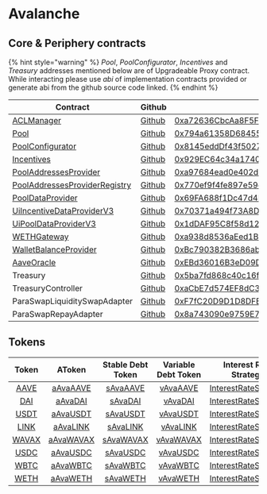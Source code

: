 # Avalanche

## Core & Periphery contracts

{% hint style="warning" %}
_Pool_, _PoolConfigurator_, _Incentives_ and _Treasury_ addresses mentioned below are of Upgradeable Proxy contract. While interacting please use _abi_ of implementation contracts provided or generate abi from the github source code linked.
{% endhint %}

| Contract                                                                                                       | Github                                                                                                                        | Address                                                                                                                    | ABI                                                                                                                             |
| -------------------------------------------------------------------------------------------------------------  | ----------------------------------------------------------------------------------------------------------------------------- | -------------------------------------------------------------------------------------------------------------------------- | ------------------------------------------------------------------------------------------------------------------------------- |
| [ACLManager](https://docs.aave.com/developers/core-contracts/aclmanager)                                       | [Github](https://github.com/aave/aave-v3-core/blob/master/contracts/protocol/configuration/ACLManager.sol)                    | [0xa72636CbcAa8F5FF95B2cc47F3CDEe83F3294a0B](https://snowtrace.io/address/0xa72636CbcAa8F5FF95B2cc47F3CDEe83F3294a0B#code) | [ABI](https://api.snowtrace.io/api?module=contract&action=getabi&address=0xa72636CbcAa8F5FF95B2cc47F3CDEe83F3294a0B&format=raw) |
| [Pool](https://docs.aave.com/developers/core-contracts/pool)                                                   | [Github](https://github.com/aave/aave-v3-core/blob/master/contracts/protocol/pool/Pool.sol)                                   | [0x794a61358D6845594F94dc1DB02A252b5b4814aD](https://snowtrace.io/address/0x794a61358D6845594F94dc1DB02A252b5b4814aD#code) | [ABI](https://api.snowtrace.io/api?module=contract&action=getabi&address=0xdf9e4abdbd94107932265319479643d3b05809dc&format=raw) |
| [PoolConfigurator](https://docs.aave.com/developers/core-contracts/poolconfigurator)                           | [Github](https://github.com/aave/aave-v3-core/blob/master/contracts/protocol/pool/PoolConfigurator.sol)                       | [0x8145eddDf43f50276641b55bd3AD95944510021E](https://snowtrace.io/address/0x8145eddDf43f50276641b55bd3AD95944510021E#code) | [ABI](https://api.snowtrace.io/api?module=contract&action=getabi&address=0xd6fa681e22306b0f4e605b979b7c9a1dfa865ade&format=raw) |
| [Incentives](https://docs.aave.com/developers/periphery-contracts/rewardscontroller)                           | [Github](https://github.com/aave/aave-v3-periphery/blob/master/contracts/rewards/RewardsController.sol)                       | [0x929EC64c34a17401F460460D4B9390518E5B473e](https://snowtrace.io/address/0x929EC64c34a17401F460460D4B9390518E5B473e#code) | [ABI](https://api.snowtrace.io/api?module=contract&action=getabi&address=0xaad324f7e4dd50c6b105820f8a877ee2dcbfa789&format=raw) |
| [PoolAddressesProvider](https://docs.aave.com/developers/core-contracts/pooladdressesprovider)                 | [Github](https://github.com/aave/aave-v3-core/blob/master/contracts/protocol/configuration/PoolAddressesProvider.sol)         | [0xa97684ead0e402dC232d5A977953DF7ECBaB3CDb](https://snowtrace.io/address/0xa97684ead0e402dC232d5A977953DF7ECBaB3CDb#code) | [ABI](https://api.snowtrace.io/api?module=contract&action=getabi&address=0xa97684ead0e402dC232d5A977953DF7ECBaB3CDb&format=raw) |
| [PoolAddressesProviderRegistry](https://docs.aave.com/developers/core-contracts/pooladdressesproviderregistry) | [Github](https://github.com/aave/aave-v3-core/blob/master/contracts/protocol/configuration/PoolAddressesProviderRegistry.sol) | [0x770ef9f4fe897e59daCc474EF11238303F9552b6](https://snowtrace.io/address/0x770ef9f4fe897e59daCc474EF11238303F9552b6#code) | [ABI](https://api.snowtrace.io/api?module=contract&action=getabi&address=0x770ef9f4fe897e59daCc474EF11238303F9552b6&format=raw) |
| [PoolDataProvider](https://docs.aave.com/developers/core-contracts/aaveprotocoldataprovider)                   | [Github](https://github.com/aave/aave-v3-core/blob/master/contracts/misc/AaveProtocolDataProvider.sol)                        | [0x69FA688f1Dc47d4B5d8029D5a35FB7a548310654](https://snowtrace.io/address/0x69fa688f1dc47d4b5d8029d5a35fb7a548310654#code) | [ABI](https://api.snowtrace.io/api?module=contract&action=getabi&address=0x69fa688f1dc47d4b5d8029d5a35fb7a548310654&format=raw) |
| [UiIncentiveDataProviderV3](https://docs.aave.com/developers/periphery-contracts/uiincentivedataproviderv3)    | [Github](https://github.com/aave/aave-v3-periphery/blob/master/contracts/misc/UiIncentiveDataProviderV3.sol)                  | [0x70371a494f73A8Df658C5cd29E2C1601787e1009](https://snowtrace.io/address/0x70371a494f73A8Df658C5cd29E2C1601787e1009#code) | [ABI](https://api.snowtrace.io/api?module=contract&action=getabi&address=0x70371a494f73A8Df658C5cd29E2C1601787e1009&format=raw) |
| [UiPoolDataProviderV3](https://docs.aave.com/developers/periphery-contracts/uipooldataproviderv3)              | [Github](https://github.com/aave/aave-v3-periphery/blob/master/contracts/misc/UiPoolDataProviderV3.sol)                       | [0x1dDAF95C8f58d1283E9aE5e3C964b575D7cF7aE3](https://snowtrace.io/address/0x1dDAF95C8f58d1283E9aE5e3C964b575D7cF7aE3#code) | [ABI](https://api.snowtrace.io/api?module=contract&action=getabi&address=0x1dDAF95C8f58d1283E9aE5e3C964b575D7cF7aE3&format=raw) |
| [WETHGateway](https://docs.aave.com/developers/periphery-contracts/wethgateway)                                | [Github](https://github.com/aave/aave-v3-periphery/blob/master/contracts/misc/WETHGateway.sol)                                | [0xa938d8536aEed1Bd48f548380394Ab30Aa11B00E](https://snowtrace.io/address/0xa938d8536aEed1Bd48f548380394Ab30Aa11B00E#code) | [ABI](https://api.snowtrace.io/api?module=contract&action=getabi&address=0xa938d8536aEed1Bd48f548380394Ab30Aa11B00E&format=raw) |
| [WalletBalanceProvider](https://docs.aave.com/developers/periphery-contracts/walletbalanceprovider)            | [Github](https://github.com/aave/aave-v3-periphery/blob/master/contracts/misc/WalletBalanceProvider.sol)                      | [0xBc790382B3686abffE4be14A030A96aC6154023a](https://snowtrace.io/address/0xBc790382B3686abffE4be14A030A96aC6154023a#code) | [ABI](https://api.snowtrace.io/api?module=contract&action=getabi&address=0xBc790382B3686abffE4be14A030A96aC6154023a&format=raw) |
| [AaveOracle](https://docs.aave.com/developers/core-contracts/aaveoracle)                                       | [Github](https://github.com/aave/aave-v3-core/blob/master/contracts/misc/AaveOracle.sol)                                      | [0xEBd36016B3eD09D4693Ed4251c67Bd858c3c7C9C](https://snowtrace.io/address/0xEBd36016B3eD09D4693Ed4251c67Bd858c3c7C9C#code) | [ABI](https://api.snowtrace.io/api?module=contract&action=getabi&address=0xEBd36016B3eD09D4693Ed4251c67Bd858c3c7C9C&format=raw) |
| Treasury                                                                                                       | [Github](https://github.com/aave/aave-v3-periphery/blob/master/contracts/treasury/Collector.sol)                              | [0x5ba7fd868c40c16f7aDfAe6CF87121E13FC2F7a0](https://snowtrace.io/address/0x5ba7fd868c40c16f7aDfAe6CF87121E13FC2F7a0#code) | [ABI](https://api.snowtrace.io/api?module=contract&action=getabi&address=0xa6a7b56f27c9c943945e8a636c01e433240700d8&format=raw) |
| TreasuryController                                                                                             | [Github](https://github.com/aave/aave-v3-periphery/blob/master/contracts/treasury/CollectorController.sol)                    | [0xaCbE7d574EF8dC39435577eb638167Aca74F79f0](https://snowtrace.io/address/0xaCbE7d574EF8dC39435577eb638167Aca74F79f0#code) | [ABI](https://api.snowtrace.io/api?module=contract&action=getabi&address=0xaCbE7d574EF8dC39435577eb638167Aca74F79f0&format=raw) |
| ParaSwapLiquiditySwapAdapter                                                                                   | [Github](https://github.com/aave/aave-v3-periphery/blob/master/contracts/adapters/paraswap/ParaSwapLiquiditySwapAdapter.sol)  | [0xF7fC20D9D1D8DFE55F5F2c3180272a5747dD327F](https://snowtrace.io/address/0xF7fC20D9D1D8DFE55F5F2c3180272a5747dD327F#code) |                                                                                                                                 |
| ParaSwapRepayAdapter                                                                                           | [Github](https://github.com/aave/aave-v3-periphery/blob/master/contracts/adapters/paraswap/ParaSwapRepayAdapter.sol)          | [0x8a743090e9759E758d15a4CFd18408fb6332c625](https://snowtrace.io/address/0x8a743090e9759e758d15a4cfd18408fb6332c625#code) |                                                                                                                                 |

## Tokens

|                                         Token                                        |                                          AToken                                          |                                     Stable Debt Token                                     |                                    Variable Debt Token                                   |                                        Interest Rate Strategy                                        |
| :----------------------------------------------------------------------------------: | :--------------------------------------------------------------------------------------: | :---------------------------------------------------------------------------------------: | :--------------------------------------------------------------------------------------: | :--------------------------------------------------------------------------------------------------: |
|    [AAVE](https://snowtrace.io/address/0x63a72806098bd3d9520cc43356dd78afe5d386d9)   |    [aAvaAAVE](https://snowtrace.io/address/0xf329e36C7bF6E5E86ce2150875a84Ce77f477375)   |    [sAvaAAVE](https://snowtrace.io/address/0xfAeF6A702D15428E588d4C0614AEFb4348D83D48)    |    [vAvaAAVE](https://snowtrace.io/address/0xE80761Ea617F66F96274eA5e8c37f03960ecC679)   | [InterestRateStrategy](https://snowtrace.io/address/0x79a906e8c998d2fb5C5D66d23c4c5416Fe0168D6#code) |
|    [DAI](https://snowtrace.io/address/0xd586E7F844cEa2F87f50152665BCbc2C279D8d70)    |    [aAvaDAI](https://snowtrace.io/address/0x82E64f49Ed5EC1bC6e43DAD4FC8Af9bb3A2312EE)    |     [sAvaDAI](https://snowtrace.io/address/0xd94112B5B62d53C9402e7A60289c6810dEF1dC9B)    |    [vAvaDAI](https://snowtrace.io/address/0x8619d80FB0141ba7F184CbF22fd724116D9f7ffC)    | [InterestRateStrategy](https://snowtrace.io/address/0xfab05a6aF585da2F96e21452F91E812452996BD3#code) |
| [USDT](https://snowtrace.io/address/0x9702230A8Ea53601f5cD2dc00fDBc13d4dF4A8c7#code) | [aAvaUSDT](https://snowtrace.io/address/0x6ab707Aca953eDAeFBc4fD23bA73294241490620#code) |  [sAvaUSDT](https://snowtrace.io/address/0x70eFfc565DB6EEf7B927610155602d31b670e802#code) | [vAvaUSDT](https://snowtrace.io/address/0xfb00AC187a8Eb5AFAE4eACE434F493Eb62672df7#code) | [InterestRateStrategy](https://snowtrace.io/address/0xf4a0039F2d4a2EaD5216AbB6Ae4C4C3AA2dB9b82#code) |
|    [LINK](https://snowtrace.io/address/0x5947BB275c521040051D82396192181b413227A3)   |    [aAvaLINK](https://snowtrace.io/address/0x191c10Aa4AF7C30e871E70C95dB0E4eb77237530)   |  [sAvaLINK](https://snowtrace.io/address/0x89D976629b7055ff1ca02b927BA3e020F22A44e4#code) |    [vAvaLINK](https://snowtrace.io/address/0x953A573793604aF8d41F306FEb8274190dB4aE0e)   | [InterestRateStrategy](https://snowtrace.io/address/0x79a906e8c998d2fb5C5D66d23c4c5416Fe0168D6#code) |
|   [WAVAX](https://snowtrace.io/address/0xB31f66AA3C1e785363F0875A1B74E27b85FD66c7)   |   [aAvaWAVAX](https://snowtrace.io/address/0x6d80113e533a2C0fe82EaBD35f1875DcEA89Ea97)   | [sAvaWAVAX](https://snowtrace.io/address/0xF15F26710c827DDe8ACBA678682F3Ce24f2Fb56E#code) |   [vAvaWAVAX](https://snowtrace.io/address/0x4a1c3aD6Ed28a636ee1751C69071f6be75DEb8B8)   | [InterestRateStrategy](https://snowtrace.io/address/0x79a906e8c998d2fb5C5D66d23c4c5416Fe0168D6#code) |
|    [USDC](https://snowtrace.io/address/0xB97EF9Ef8734C71904D8002F8b6Bc66Dd9c48a6E)   |    [aAvaUSDC](https://snowtrace.io/address/0x625E7708f30cA75bfd92586e17077590C60eb4cD)   |  [sAvaUSDC](https://snowtrace.io/address/0x307ffe186F84a3bc2613D1eA417A5737D69A7007#code) |    [vAvaUSDC](https://snowtrace.io/address/0xFCCf3cAbbe80101232d343252614b6A3eE81C989)   | [InterestRateStrategy](https://snowtrace.io/address/0xf4a0039F2d4a2EaD5216AbB6Ae4C4C3AA2dB9b82#code) |
|    [WBTC](https://snowtrace.io/address/0x50b7545627a5162F82A992c33b87aDc75187B218)   |    [aAvaWBTC](https://snowtrace.io/address/0x078f358208685046a11C85e8ad32895DED33A249)   |  [sAvaWBTC](https://snowtrace.io/address/0x633b207Dd676331c413D4C013a6294B0FE47cD0e#code) |    [vAvaWBTC](https://snowtrace.io/address/0x92b42c66840C7AD907b4BF74879FF3eF7c529473)   | [InterestRateStrategy](https://snowtrace.io/address/0x79a906e8c998d2fb5C5D66d23c4c5416Fe0168D6#code) |
|    [WETH](https://snowtrace.io/address/0x49D5c2BdFfac6CE2BFdB6640F4F80f226bc10bAB)   |    [aAvaWETH](https://snowtrace.io/address/0xe50fA9b3c56FfB159cB0FCA61F5c9D750e8128c8)   |  [sAvaWETH](https://snowtrace.io/address/0xD8Ad37849950903571df17049516a5CD4cbE55F6#code) |    [vAvaWETH](https://snowtrace.io/address/0x0c84331e39d6658Cd6e6b9ba04736cC4c4734351)   | [InterestRateStrategy](https://snowtrace.io/address/0x79a906e8c998d2fb5C5D66d23c4c5416Fe0168D6#code) |
